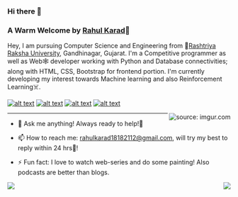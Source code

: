 ### Hi there 👋

### A Warm Welcome by [Rahul Karad](https://karad1818.github.io/portfolio/)👋
<!-- ![](https://komarev.com/ghpvc/?username=keshakaneria&color=green) -->

Hey, I am pursuing Computer Science and Engineering from 🚀[Rashtriya Raksha University](https://rru.ac.in), Gandhinagar, Gujarat. I'm a Competitive programmer as well as Web🕸 developer working with Python and Database connectivities; along with HTML, CSS, Bootstrap for frontend portion. I'm currently developing my interest towards Machine learning and also Reinforcement Learning☠.

<!-- Please don't remove this: Grab your social icons from https://github.com/carlsednaoui/gitsocial -->

<!-- display the social media buttons in your README -->

[![alt text][2.1]][2]
[![alt text][3.1]][3]
[![alt text][4.1]][4]
[![alt text][5.1]][5]

<!-- icons with padding -->

[2.1]: https://i.imgur.com/ooBsFft.png?1 (telegram icon with padding)
[3.1]: https://i.imgur.com/ir61YD3.png?1 (Linkedin icon with padding)
[4.1]: https://i.imgur.com/UUdA2GF.png?1 (Leetcode icon with padding)
[5.1]: https://i.ibb.co/KKtnt0g/codeforces.png (codeforces icon with padding)
[6.1]: http://i.imgur.com/0o48UoR.png (github icon with padding)

<!-- links to your social media accounts -->
<!-- update these accordingly -->

[2]: https://t.me/karad1818
[3]: https://www.linkedin.com/in/rahul-karad-978246194/
[4]: https://leetcode.com/Karad_1818/
[5]: https://codeforces.com/profile/Karad_1818
[6]: http://www.github.com/karad1818

<!-- Please don't remove this: Grab your social icons from https://github.com/carlsednaoui/gitsocial -->

<!--
**keshakaneria/keshakaneria** is a ✨ _special_ ✨ repository because its `README.md` (this file) appears on your GitHub profile.
-->
<a href="https://imgur.com/ilzOXDw"><img align="right" src="https://i.imgur.com/ilzOXDw.gif" title="source: imgur.com" /></a>
*******
- 💬 Ask me anything!
     Always ready to help!🤩

- 📫 How to reach me: 
rahulkarad18182112@gmail.com, will try my best to reply within 24 hrs🏁!


- ⚡ Fun fact: I love to watch web-series and do some painting! Also podcasts are better than blogs.
<div>
<img align="left" src="https://github-readme-stats.vercel.app/api?username=karad1818&show_icons=true&hide_border=true&icon_color=5CFF33">
<img align="right" src="https://github-readme-stats.vercel.app/api/top-langs/?username=karad1818&hide_border=true&hide=javascript,html">
</div>
<!-- **Views:**<br>
![Visitor Count](https://profile-counter.glitch.me/keshakaneria/count.svg) -->

<!--
**karad1818/karad1818** is a ✨ _special_ ✨ repository because its `README.md` (this file) appears on your GitHub profile.

Here are some ideas to get you started:

- 🔭 I’m currently working on ...
- 🌱 I’m currently learning ...
- 👯 I’m looking to collaborate on ...
- 🤔 I’m looking for help with ...
- 💬 Ask me about ...
- 📫 How to reach me: ...
- 😄 Pronouns: ...
- ⚡ Fun fact: ...
-->
